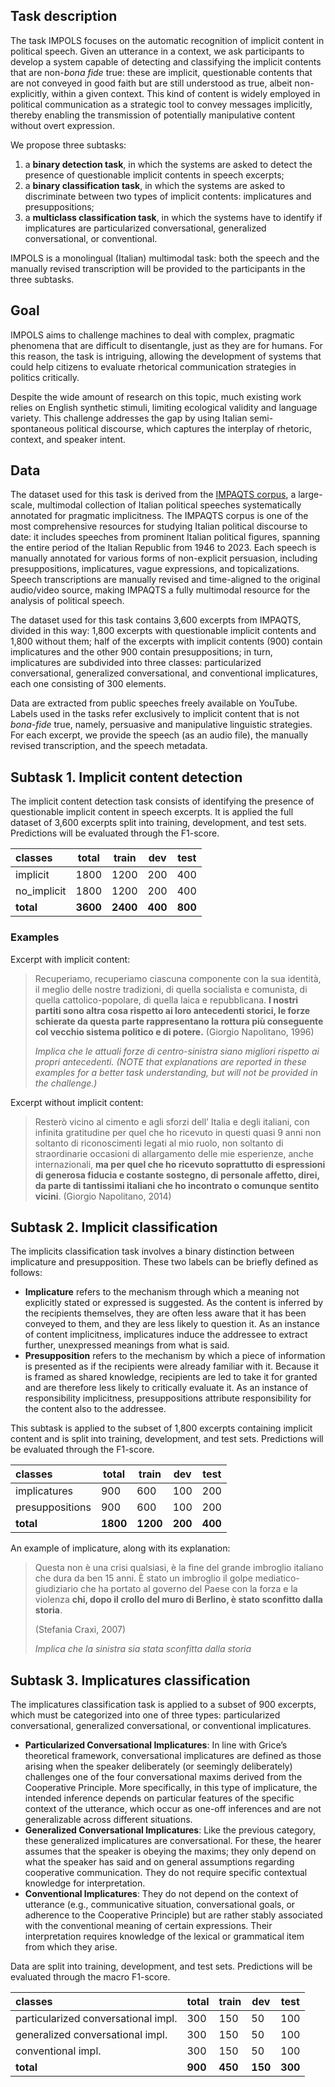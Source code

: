 ## Task description
The task IMPOLS focuses on the automatic recognition of implicit content in political speech. Given an utterance in a context, we ask participants to develop a system capable of detecting and classifying the implicit contents that are non-*bona fide* true: these are implicit, questionable contents that are not conveyed in good faith but are still understood as true, albeit non-explicitly, within a given context. This kind of content is widely employed in political communication as a strategic tool to convey messages implicitly, thereby enabling the transmission of potentially manipulative content without overt expression.

We propose three subtasks: 
1. a **binary detection task**, in which the systems are asked to detect the presence of questionable implicit contents in speech excerpts;
2. a **binary classification task**, in which the systems are asked to discriminate between two types of implicit contents: implicatures and presuppositions;
3. a **multiclass classification task**, in which the systems have to identify if implicatures are particularized conversational, generalized conversational, or conventional.

IMPOLS is a monolingual (Italian) multimodal task: both the speech and the manually revised transcription will be provided to the participants in the three subtasks.

## Goal
IMPOLS aims to challenge machines to deal with complex, pragmatic phenomena that are difficult to disentangle, just as they are for humans. For this reason, the task is intriguing, allowing the development of systems that could help citizens to evaluate rhetorical communication strategies in politics critically.

Despite the wide amount of research on this topic, much existing work relies on English synthetic stimuli, limiting ecological validity and language variety. This challenge addresses the gap by using Italian semi-spontaneous political discourse, which captures the interplay of rhetoric, context, and speaker intent.

## Data

The dataset used for this task is derived from the [IMPAQTS corpus](https://impaqts.dilef.unifi.it), a large-scale, multimodal collection of Italian political speeches systematically annotated for pragmatic implicitness.
The IMPAQTS corpus is one of the most comprehensive resources for studying Italian political discourse to date: it includes speeches from prominent Italian political figures, spanning the entire period of the Italian Republic from 1946 to 2023. Each speech is manually annotated for various forms of non-explicit persuasion, including presuppositions, implicatures, vague expressions, and topicalizations. 
Speech transcriptions are manually revised and time-aligned to the original audio/video source, making IMPAQTS a fully multimodal resource for the analysis of political speech.

The dataset used for this task contains 3,600 excerpts from IMPAQTS, divided in this way: 1,800 excerpts with questionable implicit contents and 1,800 without them; half of the excerpts with implicit contents (900) contain implicatures and the other 900 contain presuppositions; in turn, implicatures are subdivided into three classes: particularized conversational, generalized conversational, and conventional implicatures, each one consisting of 300 elements. 

Data are extracted from public speeches freely available on YouTube. Labels used in the tasks refer exclusively to implicit content that is not *bona-fide* true, namely, persuasive and manipulative linguistic strategies. For each excerpt, we provide the speech (as an audio file), the manually revised transcription, and the speech metadata.

## Subtask 1. Implicit content detection
The implicit content detection task consists of identifying the presence of questionable implicit content in speech excerpts. It is applied the full dataset of 3,600 excerpts split into training, development, and test sets. Predictions will be evaluated through the F1-score.

|classes  | total | train | dev | test |
|:---------|-------|-------|-----|------|
| implicit | 1800  | 1200  | 200 | 400  |
| no_implicit | 1800  | 1200  | 200 | 400  |
| **total** | **3600** | **2400** | **400** | **800** |

### Examples

Excerpt with implicit content:
> Recuperiamo, recuperiamo ciascuna componente con la sua identità, il meglio delle nostre tradizioni, di quella socialista e comunista, di quella cattolico-popolare, di quella laica e repubblicana. **I nostri partiti sono altra cosa rispetto ai loro antecedenti storici, le forze schierate da questa parte rappresentano la rottura più conseguente col vecchio sistema politico e di potere.**
> (Giorgio Napolitano, 1996)
>
> *Implica che le attuali forze di centro-sinistra siano migliori rispetto ai propri antecedenti. (NOTE that explanations are reported in these examples for a better task understanding, but will not be provided in the challenge.)*

Excerpt without implicit content:
> Resterò vicino al cimento e agli sforzi dell’ Italia e degli italiani, con infinita gratitudine per quel che ho ricevuto in questi quasi 9 anni non soltanto di riconoscimenti legati al mio ruolo, non soltanto di straordinarie occasioni di allargamento delle mie esperienze, anche internazionali, **ma per quel che ho ricevuto soprattutto di espressioni di generosa fiducia e costante sostegno, di personale affetto, direi, da parte di tantissimi italiani che ho incontrato o comunque sentito vicini**.
> (Giorgio Napolitano, 2014)

## Subtask 2. Implicit classification

The implicits classification task involves a binary distinction between implicature and presupposition. These two labels can be briefly defined as follows:
- **Implicature** refers to the mechanism through which a meaning not explicitly stated or expressed is suggested. As the content is inferred by the recipients themselves, they are often less aware that it has been conveyed to them, and they are less likely to question it. As an instance of content implicitness, implicatures induce the addressee to extract further, unexpressed meanings from what is said.
- **Presupposition** refers to the mechanism by which a piece of information is presented as if the recipients were already familiar with it. Because it is framed as shared knowledge, recipients are led to take it for granted and are therefore less likely to critically evaluate it. As an instance of responsibility implicitness, presuppositions attribute responsibility for the content also to the addressee.

This subtask is applied to the subset of 1,800 excerpts containing implicit content and is split into training, development, and test sets. Predictions will be evaluated through the F1-score.

|classes | total | train | dev | test |
|:-----|-------|-------|-----|------|
| implicatures | 900   | 600   | 100 | 200  |
| presuppositions  | 900   | 600   | 100 | 200  |
| **total** | **1800** | **1200** | **200** | **400** |

An example of implicature, along with its explanation:
> Questa non è una crisi qualsiasi, è la fine del grande imbroglio italiano che dura da ben 15 anni. È stato un imbroglio il golpe mediatico-giudiziario che ha portato al governo del Paese con la forza e la violenza **chi, dopo il crollo del muro di Berlino, è stato sconfitto dalla storia**.
> 
> (Stefania Craxi, 2007)
>
> *Implica che la sinistra sia stata sconfitta dalla storia*



## Subtask 3. Implicatures classification

The implicatures classification task is applied to a subset of 900 excerpts, which must be categorized into one of three types: particularized conversational, generalized conversational, or conventional implicatures.
- **Particularized Conversational Implicatures**: In line with Grice’s theoretical framework, conversational implicatures are defined as those arising when the speaker deliberately (or seemingly deliberately) challenges one of the four conversational maxims derived from the Cooperative Principle. More specifically, in this type of implicature, the intended inference depends on particular features of the specific context of the utterance, which occur as one-off inferences and are not generalizable across different situations. 
- **Generalized Conversational Implicatures**: Like the previous category, these generalized implicatures are conversational. For these, the hearer assumes that the speaker is obeying the maxims; they only depend on what the speaker has said and on general assumptions regarding cooperative communication. They do not require specific contextual knowledge for interpretation.
- **Conventional Implicatures**: They do not depend on the context of utterance (e.g., communicative situation, conversational goals, or adherence to the Cooperative Principle) but are rather stably associated with the conventional meaning of certain expressions. Their interpretation requires knowledge of the lexical or grammatical item from which they arise. 

Data are split into training, development, and test sets. Predictions will be evaluated through the macro F1-score.

|classes | total | train | dev | test |
|:-----|-------|-------|-----|------|
| particularized conversational impl. | 300   | 150   | 50  | 100  |
| generalized conversational impl.  | 300   | 150   | 50  | 100  |
| conventional impl. | 300   | 150   | 50  | 100  |
| **total** | **900** | **450** | **150** | **300** |
